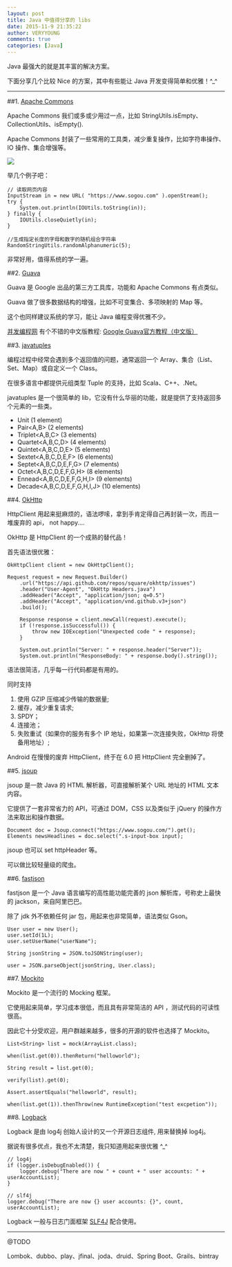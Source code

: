 ```yaml
---
layout: post
title: Java 中值得分享的 libs
date: 2015-11-9 21:35:22
author: VERYYOUNG
comments: true
categories: [Java]
---
```


Java 最强大的就是其丰富的解决方案。

下面分享几个比较 Nice 的方案，其中有些能让 Java 开发变得简单和优雅！^_^



<!-- more -->

----------

##1.	[Apache Commons](https://commons.apache.org/)


Apache Commons 我们或多或少用过一点，比如 StringUtils.isEmpty、CollectionUtils、isEmpty().

Apache Commons 封装了一些常用的工具类，减少重复操作，比如字符串操作、IO 操作、集合增强等。

![](http://veryyoung.u.qiniudn.com/apache-commons.png)

举几个例子吧：

	// 读取网页内容
	InputStream in = new URL( "https://www.sogou.com" ).openStream();  
	try {  
		System.out.println(IOUtils.toString(in));  
	} finally {  
		IOUtils.closeQuietly(in);  
	} 
	
	//生成指定长度的字母和数字的随机组合字符串
	RandomStringUtils.randomAlphanumeric(5); 


非常好用，值得系统的学一遍。


##2.	[Guava](https://code.google.com/p/guava-libraries/)

Guava 是 Google 出品的第三方工具库，功能和 Apache Commons 有点类似。

Guava 做了很多数据结构的增强，比如不可变集合、多项映射的 Map 等。

这个也同样建议系统的学习，能让 Java 编程变得优雅不少。

[并发编程网](http://ifeve.com/) 有个不错的中文版教程: [Google Guava官方教程（中文版）](http://ifeve.com/google-guava/)


##3.	[javatuples](http://www.javatuples.org/)

编程过程中经常会遇到多个返回值的问题，通常返回一个 Array、集合（List、Set、Map）或自定义一个 Class。

在很多语言中都提供元组类型 Tuple 的支持，比如 Scala、C++、.Net。

javatuples 是一个很简单的 lib，它没有什么华丽的功能，就是提供了支持返回多个元素的一些类。 

- Unit<A> (1 element)
- Pair<A,B> (2 elements)
- Triplet<A,B,C> (3 elements)
- Quartet<A,B,C,D> (4 elements)
- Quintet<A,B,C,D,E> (5 elements)
- Sextet<A,B,C,D,E,F> (6 elements)
- Septet<A,B,C,D,E,F,G> (7 elements)
- Octet<A,B,C,D,E,F,G,H> (8 elements)
- Ennead<A,B,C,D,E,F,G,H,I> (9 elements)
- Decade<A,B,C,D,E,F,G,H,I,J> (10 elements)


 

##4.	[OkHttp](https://github.com/square/okhttp)

HttpClient 用起来挺麻烦的，语法啰嗦，拿到手肯定得自己再封装一次，而且一堆废弃的 api， not happy....

OkHttp 是 HttpClient 的一个成熟的替代品！

首先语法很优雅：

	OkHttpClient client = new OkHttpClient();
	
	Request request = new Request.Builder()
		.url("https://api.github.com/repos/square/okhttp/issues")
		.header("User-Agent", "OkHttp Headers.java")
		.addHeader("Accept", "application/json; q=0.5")
		.addHeader("Accept", "application/vnd.github.v3+json")
		.build();
	
		Response response = client.newCall(request).execute();
		if (!response.isSuccessful()) {
			throw new IOException("Unexpected code " + response);
		}
	
		System.out.println("Server: " + response.header("Server"));
		System.out.println("ResponseBody: " + response.body().string());
		
语法很简洁，几乎每一行代码都是有用的。

同时支持 

1.	使用 GZIP 压缩减少传输的数据量;
2.	缓存，减少重复请求;
3.	SPDY；
4.	连接池；
5.	失败重试（如果你的服务有多个 IP 地址，如果第一次连接失败，OkHttp 将使备用地址）;

Android 在慢慢的废弃 HttpClient，终于在 6.0 把 HttpClient 完全删掉了。

##5.	[jsoup](http://jsoup.org/)

jsoup 是一款 Java 的 HTML 解析器，可直接解析某个 URL 地址的 HTML 文本内容。

它提供了一套非常省力的 API，可通过 DOM，CSS 以及类似于 jQuery 的操作方法来取出和操作数据。


	Document doc = Jsoup.connect("https://www.sogou.com/").get();
	Elements newsHeadlines = doc.select(".s-input-box input);
	
jsoup 也可以 set httpHeader 等。

可以做比较轻量级的爬虫。


##6.	[fastjson](https://github.com/alibaba/fastjson)

fastjson 是一个 Java 语言编写的高性能功能完善的 json 解析库，号称史上最快的 jackson，来自阿里巴巴。

除了 jdk 外不依赖任何 jar 包，用起来也非常简单，语法类似 Gson。

	User user = new User();
	user.setId(1L);
	user.setUserName("userName");
	
	String jsonString = JSON.toJSONString(user); 
	
	user = JSON.parseObject(jsonString, User.class);
	

##7.	[Mockito](http://mockito.org/)

Mockito 是一个流行的 Mocking 框架。

它使用起来简单，学习成本很低，而且具有非常简洁的 API ，测试代码的可读性很高。

因此它十分受欢迎，用户群越来越多，很多的开源的软件也选择了 Mockito。

         
	List<String> list = mock(ArrayList.class);  
		
	when(list.get(0)).thenReturn("helloworld");  
	
	String result = list.get(0);  
		
	verify(list).get(0);  
		
	Assert.assertEquals("helloworld", result);  
	
	when(list.get(1)).thenThrow(new RuntimeException("test excpetion"));  


##8.	[Logback](http://logback.qos.ch/)

Logback 是由 log4j 创始人设计的又一个开源日志组件, 用来替换掉 log4j。

据说有很多优点，我也不太清楚，我只知道用起来很优雅 ^_^
	
	
	// log4j
	if (logger.isDebugEnabled()) {
		logger.debug("There are now " + count + " user accounts: " + userAccountList);
	}
	
	// slf4j
	logger.debug("There are now {} user accounts: {}", count, userAccountList);
	
Logback 一般与日志门面框架 [SLF4J](http://www.slf4j.org/) 配合使用。
	

 
 

-----

@TODO

Lombok、dubbo、play、jfinal、joda、druid、Spring Boot、Grails、bintray



	

